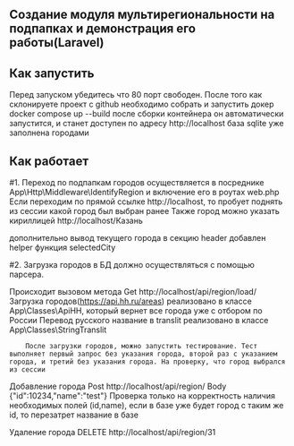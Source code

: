 ## Создание модуля мультирегиональности на подпапках и демонстрация его работы(Laravel)

## Как запустить

Перед запуском убедитесь что 80 порт свободен.
После того как склонируете проект с github необходимо собрать и запустить докер docker compose up --build
после сборки контейнера он автоматически запустится, и станет доступен по адресу http://localhost 
база sqlite уже заполнена городами

## Как работает

#1. Переход по подпапкам городов осуществляется в посреднике App\Http\Middleware\IdentifyRegion и включение его в роутах web.php 
    Если переходим по прямой ссылке http://localhost, то пробует поднять из сессии какой город был выбран ранее
    Также город можно указать кириллицей http://localhost/Казань

дополнительно вывод текущего города в секцию header добавлен helper функция selectedCity 


#2. Загрузка городов в БД должно осуществляться с помощью парсера.

Происходит вызовом метода 
    Get http://localhost/api/region/load/
        Загрузка городов(https://api.hh.ru/areas) реализовано в классе App\Classes\ApiHH, который вернет все города уже с отбором по России
        Перевод русского название в translit реализовано в классе App\Classes\StringTranslit

        После загрузки городов, можно запустить тестирование. Тест выполняет первый запрос без указания города, второй раз с указанием города, и третий без указания города. На проверку, что город выбрался из сессии

Добавление города
    Post http://localhost/api/region/
    Body {"id":10234,"name":"test"}
    Проверка только на корректность наличия необходимых полей (id,name), если в базе уже будет город с таким же id, то перезатрет название в базе

Удаление города
    DELETE http://localhost/api/region/31


